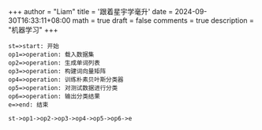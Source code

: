 +++
author = "Liam"
title = '跟着星宇学毫升'
date = 2024-09-30T16:33:11+08:00
math = true 
draft = false
comments = true
description = "机器学习"
+++





``` flow
st=>start: 开始
op1=>operation: 载入数据集
op2=>operation: 生成单词列表
op3=>operation: 构建词向量矩阵
op4=>operation: 训练朴素贝叶斯分类器
op5=>operation: 对测试数据进行分类
op6=>operation: 输出分类结果
e=>end: 结束

st->op1->op2->op3->op4->op5->op6->e
```

